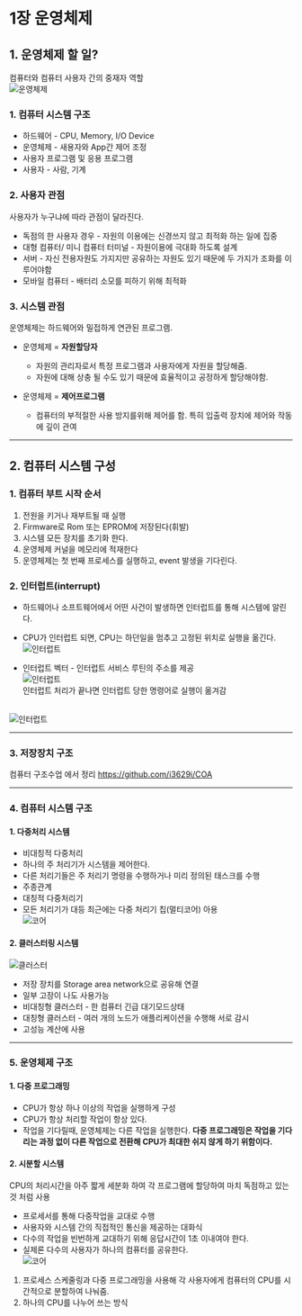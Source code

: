 # 1장 운영체제

## 1. 운영체제 할 일?
컴퓨터와 컴퓨터 사용자 간의 중재자 역할<br>
![운영체제](./Image/1/1-1.JPG)

### 1. 컴퓨터 시스템 구조
* 하드웨어 - CPU, Memory, I/O Device
* 운영체제 - 새용자와 App간 제어 조정
* 사용자 프로그램 및 응용 프로그램
* 사용자 - 사람, 기계

### 2. 사용자 관점
사용자가 누구냐에 따라 관점이 달라진다.
* 독점의 한 사용자 경우 - 자원의 이용에는 신경쓰지 않고 최적화 하는 일에 집중
* 대형 컴퓨터/ 미니 컴퓨터 터미널 - 자원이용에 극대화 하도록 설계
* 서버 - 자신 전용자원도 가지지만 공유하는 자원도 있기 때문에 두 가지가 조화를 이루어야함
* 모바일 컴퓨터 - 배터리 소모를 피하기 위해 최적화

### 3. 시스템 관점
운영체제는 하드웨어와 밀접하게 연관된 프로그램.
* 운영체제 = **자원할당자**
  * 자원의 관리자로서 특정 프로그램과 사용자에게 자원을 할당해줌.
  * 자원에 대해 상충 될 수도 있기 때문에 효율적이고 공정하게 할당해야함.

* 운영체제 = **제어프로그램**
  * 컴퓨터의 부적절한 사용 방지를위해 제어를 함. 특히 입출력 장치에 제어와 작동에 깊이 관여

<hr>

## 2. 컴퓨터 시스템 구성

### 1. 컴퓨터 부트 시작 순서
1. 전원을 키거나 재부트될 때 실행
2. Firmware로 Rom 또는 EPROM에 저장된다(휘발)
3. 시스템 모든 장치를 초기화 한다.
4. 운영체제 커널을 메모리에 적재한다
5. 운영체제는 첫 번째 프로세스를 실행하고, event 발생을 기다린다.

### 2. 인터럽트(interrupt)
* 하드웨어나 소프트웨어에서 어떤 사건이 발생하면 인터럽트를 통해 시스템에 알린다.
* CPU가 인터럽트 되면, CPU는 하던일을 멈추고 고정된 위치로 실행을 옮긴다.
<br>![인터럽트](./Image/1/1-2.JPG)

* 인터럽트 벡터 - 인터럽트 서비스 루틴의 주소를 제공 <br>
![인터럽트](./Image/1/1-3.JPG)<br>
인터럽트 처리가 끝나면 인터럽트 당한 명령어로 실행이 옮겨감

<br>![인터럽트](./Image/1/1-4.JPG)

<hr>

### 3. 저장장치 구조
컴퓨터 구조수업 에서 정리
https://github.com/i3629i/COA

<hr>

### 4. 컴퓨터 시스템 구조 

#### 1. 다중처리 시스템
* 비대칭적 다중처리
 * 하나의 주 처리기가 시스템을 제어한다.
 * 다른 처리기들은 주 처리기 명령을 수행하거나 미리 정의된 태스크를 수행
 * 주종관계
* 대칭적 다중처리기
 * 모든 처리기가 대등
최근에는 다중 처리기 칩(멀티코어) 아용
<br>![코어](./Image/1/1-5.JPG)

#### 2. 클러스터링 시스템
![클러스터](./Image/1/1-6.JPG)<br>
* 저장 장치를 Storage area network으로 공유해 연결
* 일부 고장이 나도 사용가능
 * 비대칭형 클러스터 - 한 컴퓨터 긴급 대기모드상태
 * 대칭형 클러스터 - 여러 개의 노드가 애플리케이션을 수행해 서로 감시
* 고성능 계산에 사용

<hr>

### 5. 운영체제 구조

#### 1. 다중 프로그래밍
* CPU가 항상 하나 이상의 작업을 실행하게 구성
* CPU가 항상 처리할 작업이 항상 있다.
* 작업을 기다릴때, 운영체제는 다른 작업을 실행한다.
**다중 프로그래밍은 작업을 기다리는 과정 없이 다른 작업으로 전환해 CPU가 최대한 쉬지 않게 하기 위함이다.**

#### 2. 시분할 시스템
CPU의 처리시간을 아주 짧게 세분화 하여 각 프로그램에 할당하여 마치 독점하고 있는 것 처럼 사용
* 프로세서를 통해 다중작업을 교대로 수행
* 사용자와 시스템 간의 직접적인 통신을 제공하는 대화식
* 다수의 작업을 빈번하게 교대하기 위해 응답시간이 1초 이내여야 한다.
* 실제론 다수의 사용자가 하나의 컴퓨터를 공유한다.
<br>![코어](./Image/1/1-7.JPG)

1. 프로세스 스케줄링과 다중 프로그래밍을 사용해 각 사용자에게 컴퓨터의 CPU를 시간적으로 분할하여 나눠줌.
2. 하나의 CPU를 나누어 쓰는 방식
